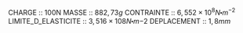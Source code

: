 CHARGE :: 100N
MASSE :: $882,73g$
CONTRAINTE :: $6,552\times 10^{8}N\centerdot m^{-2}$
LIMITE_D_ELASTICITE :: $3,516 \times 10{8} N\centerdot m{-2}$
DEPLACEMENT :: $1,8mm$ 